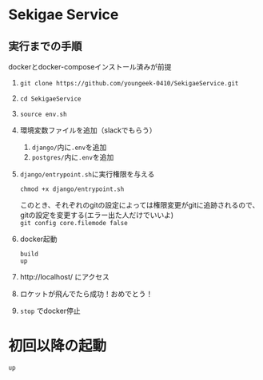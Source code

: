 # Sekigae Service


## 実行までの手順
dockerとdocker-composeインストール済みが前提

1. `git clone https://github.com/youngeek-0410/SekigaeService.git`

1. `cd SekigaeService`

1. `source env.sh`

1. 環境変数ファイルを追加（slackでもらう）

   1. `django/`内に`.env`を追加
   1. `postgres/`内に`.env`を追加

1. `django/entrypoint.sh`に実行権限を与える

   ```
   chmod +x django/entrypoint.sh
   ```
   このとき、それぞれのgitの設定によっては権限変更がgitに追跡されるので、gitの設定を変更する(エラー出た人だけでいいよ)  
   `git config core.filemode false`

1. docker起動

   ```
   build
   up
   ```

1. http://localhost/ にアクセス

1. ロケットが飛んでたら成功！おめでとう！

1. `stop` でdocker停止

# 初回以降の起動
```
up
```
